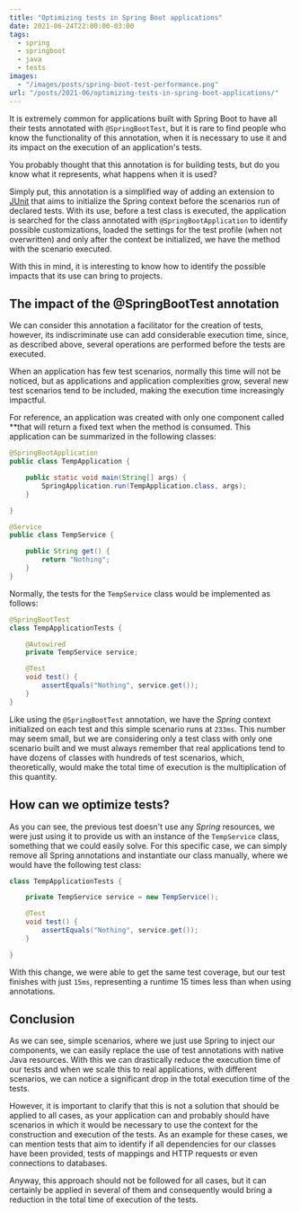 ```yaml
---
title: "Optimizing tests in Spring Boot applications"
date: 2021-06-24T22:00:00-03:00
tags:
  - spring
  - springboot
  - java
  - tests
images:
  - "/images/posts/spring-boot-test-performance.png"
url: "/posts/2021-06/optimizing-tests-in-spring-boot-applications/"
---
```


It is extremely common for applications built with Spring Boot to have all their tests annotated with `@SpringBootTest`, but it is rare to find people who know the functionality of this annotation, when it is necessary to use it and its impact on the execution of an application's tests.

You probably thought that this annotation is for building tests, but do you know what it represents, what happens when it is used?

Simply put, this annotation is a simplified way of adding an extension to [JUnit](https://junit.org/junit5/docs/current/user-guide/#extensions) that aims to initialize the Spring context before the scenarios run of declared tests. With its use, before a test class is executed, the application is searched for the class annotated with `@SpringBootApplication` to identify possible customizations, loaded the settings for the test profile (when not overwritten) and only after the context be initialized, we have the method with the scenario executed.

With this in mind, it is interesting to know how to identify the possible impacts that its use can bring to projects.

## The impact of the @SpringBootTest annotation

We can consider this annotation a facilitator for the creation of tests, however, its indiscriminate use can add considerable execution time, since, as described above, several operations are performed before the tests are executed.

When an application has few test scenarios, normally this time will not be noticed, but as applications and application complexities grow, several new test scenarios tend to be included, making the execution time increasingly impactful.

For reference, an application was created with only one component called **that will return a fixed text when the method is consumed. This application can be summarized in the following classes: 

```java
@SpringBootApplication
public class TempApplication {

    public static void main(String[] args) {
        SpringApplication.run(TempApplication.class, args);
    }

}

@Service
public class TempService {

    public String get() {
        return "Nothing";
    }
}
```

Normally, the tests for the `TempService` class would be implemented as follows:

```java
@SpringBootTest
class TempApplicationTests {

    @Autowired
    private TempService service;

    @Test
    void test() {
        assertEquals("Nothing", service.get());
    }
}
```

Like using the `@SpringBootTest` annotation, we have the *Spring* context initialized on each test and this simple scenario runs at `233ms`. This number may seem small, but we are considering only a test class with only one scenario built and we must always remember that real applications tend to have dozens of classes with hundreds of test scenarios, which, theoretically, would make the total time of execution is the multiplication of this quantity.

## How can we optimize tests?

As you can see, the previous test doesn't use any *Spring* resources, we were just using it to provide us with an instance of the `TempService` class, something that we could easily solve. For this specific case, we can simply remove all Spring annotations and instantiate our class manually, where we would have the following test class:

```java
class TempApplicationTests {

    private TempService service = new TempService();

    @Test
    void test() {
        assertEquals("Nothing", service.get());
    }

}
```

With this change, we were able to get the same test coverage, but our test finishes with just `15ms`, representing a runtime 15 times less than when using annotations.

## Conclusion

As we can see, simple scenarios, where we just use Spring to inject our components, we can easily replace the use of test annotations with native Java resources. With this we can drastically reduce the execution time of our tests and when we scale this to real applications, with different scenarios, we can notice a significant drop in the total execution time of the tests.

However, it is important to clarify that this is not a solution that should be applied to all cases, as your application can and probably should have scenarios in which it would be necessary to use the context for the construction and execution of the tests. As an example for these cases, we can mention tests that aim to identify if all dependencies for our classes have been provided, tests of mappings and HTTP requests or even connections to databases.

Anyway, this approach should not be followed for all cases, but it can certainly be applied in several of them and consequently would bring a reduction in the total time of execution of the tests.